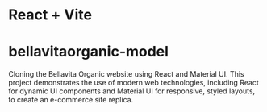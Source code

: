 # React + Vite

# bellavitaorganic-model

Cloning the Bellavita Organic website using React and Material UI. This project demonstrates the use of modern web technologies, including React for dynamic UI components and Material UI for responsive, styled layouts, to create an e-commerce site replica.
